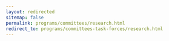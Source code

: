 ```yaml
---
layout: redirected
sitemap: false
permalink: programs/committees/research.html
redirect_to: programs/committees-task-forces/research.html
---
```

